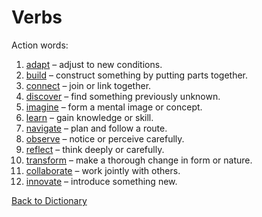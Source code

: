 # Verbs

Action words:

1. [adapt](adapt.md) – adjust to new conditions.
2. [build](build.md) – construct something by putting parts together.
3. [connect](connect.md) – join or link together.
4. [discover](discover.md) – find something previously unknown.
5. [imagine](imagine.md) – form a mental image or concept.
6. [learn](learn.md) – gain knowledge or skill.
7. [navigate](navigate.md) – plan and follow a route.
8. [observe](observe.md) – notice or perceive carefully.
9. [reflect](reflect.md) – think deeply or carefully.
10. [transform](transform.md) – make a thorough change in form or nature.
11. [collaborate](collaborate.md) – work jointly with others.
12. [innovate](innovate.md) – introduce something new.

[Back to Dictionary](../dictionary.md)

